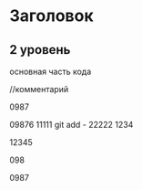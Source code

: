 # Заголовок #

## 2 уровень

основная часть кода

//комментарий

0987

09876
11111
git add - 
22222
1234

12345

098

0987
